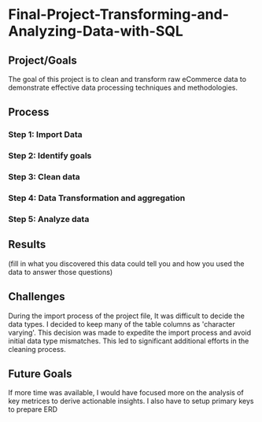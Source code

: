 # Final-Project-Transforming-and-Analyzing-Data-with-SQL

## Project/Goals
The goal of this project is to clean and transform raw eCommerce data to demonstrate effective data processing techniques and methodologies.

## Process
### Step 1: Import Data
### Step 2: Identify goals 
### Step 3: Clean data
### Step 4: Data Transformation and aggregation
### Step 5: Analyze data

## Results
(fill in what you discovered this data could tell you and how you used the data to answer those questions)

## Challenges 
During the import process of the project file, It was difficult to decide the data types. I decided to keep many of the table columns as 'character varying'. This decision was made to expedite the import process and avoid initial data type mismatches. This led to significant additional efforts in the cleaning process. 

## Future Goals

If more time was available, I would have focused more on the analysis of key metrices to derive actionable insights.
I also have to setup primary keys to prepare ERD 
